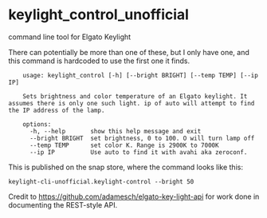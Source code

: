 # keylight_control_unofficial

command line tool for Elgato Keylight

There can potentially be more than one of these, but I only have one, and this command is hardcoded to use the first one it finds. 

```
    usage: keylight_control [-h] [--bright BRIGHT] [--temp TEMP] [--ip IP]

    Sets brightness and color temperature of an Elgato keylight. It assumes there is only one such light. ip of auto will attempt to find the IP address of the lamp.

    options:
      -h, --help       show this help message and exit
      --bright BRIGHT  set brightness, 0 to 100. O will turn lamp off
      --temp TEMP      set color K. Range is 2900K to 7000K
      --ip IP          Use auto to find it with avahi aka zeroconf.
```

  This is published on the snap store, where the command looks like this:

  `keylight-cli-unofficial.keylight-control --bright 50`

  Credit to https://github.com/adamesch/elgato-key-light-api for work done in documenting the REST-style API.